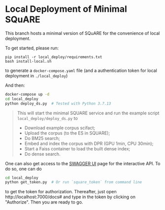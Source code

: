 # Local Deployment of Minimal SQuARE

This branch hosts a minimal version of SQuARE for the convenience of local deployment.

To get started, please run:
```
pip install -r local_deploy/requirements.txt
bash install-local.sh
```
to generate a `docker-compose.yaml` file (and a authentication token for local deployment in `./local_deploy`)

And then:
```bash
docker-compose up -d
cd local_deploy
python deploy_ds.py  # Tested with Python 3.7.13 
```

> This will start the minimal SQUARE service and run the example script `local_deploy/deploy_ds.py` to 
> - Download example corpus scifact;
> - Upload the corpus (to the ES in SQUARE);
> - Do BM25 search;
> - Embed and index the corpus with DPR (GPU 1min, CPU 30min);
> - Start a Faiss container to load the built dense index;
> - Do dense search.

One can also get access to the [SWAGGER UI](https://swagger.io/tools/swagger-ui/) page for the interactive API. To do so, one can do 
```bash
cd local_deploy
python get_token.py  # Or run `square_token` from command line
```
to get the token for authorization. Thereafter, just open http://localhost:7000/docs# and type in the token by clicking on "Authorize". Then you are ready to go.

